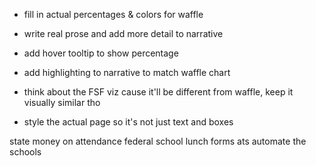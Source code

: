 - fill in actual percentages & colors for waffle
- write real prose and add more detail to narrative
- add hover tooltip to show percentage
- add highlighting to narrative to match waffle chart

- think about the FSF viz cause it'll be different from waffle, keep it visually similar tho

- style the actual page so it's not just text and boxes


state money on attendance
federal school lunch forms
ats automate the schools


